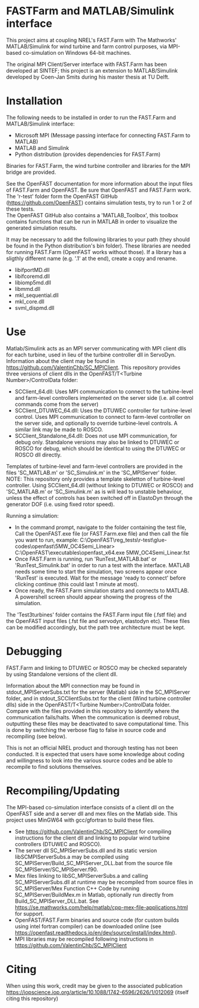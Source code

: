 # FASTFarm and MATLAB/Simulink interface

This project aims at coupling NREL's FAST.Farm with The Mathworks' MATLAB/Simulink for wind turbine and farm control purposes, via MPI-based co-simulation on Windows 64-bit machines. 

The original MPI Client/Server interface with FAST.Farm has been developed at SINTEF; this project is an extension to MATLAB/Simulink developed by Coen-Jan Smits during his master thesis at TU Delft.

# Installation

The following needs to be installed in order to run the FAST.Farm and MATLAB/Simulink interface: 
- Microsoft MPI (Message passing interface for connecting FAST.Farm to MATLAB)
- MATLAB and Simulink 
- Python distribution (provides dependencies for FAST.Farm)

Binaries for FAST.Farm, the wind turbine controller and libraries for the MPI bridge are provided.

See the OpenFAST documentation for more information about the input files of FAST.Farm and OpenFAST. Be sure that OpenFAST and FAST.Farm work. The 'r-test' folder form the OpenFAST GitHub (https://github.com/OpenFAST) contains simulation tests, try to run 1 or 2 of these tests.  
The OpenFAST GitHub also contains a 'MATLAB_Toolbox', this toolbox contains functions that can be run in MATLAB in order to visualize the generated simulation results. 

It may be necessary to add the following libraries to your path (they should be found in the Python distribution's bin folder). These libraries are needed for running FAST.Farm (OpenFAST works without those). If a library has a sligthly different name (e.g. '.1' at the end), create a copy and rename. 
- libifportMD.dll
- libifcoremd.dll
- libiomp5md.dll
- libmmd.dll
- mkl_sequential.dll 
- mkl_core.dll
- svml_dispmd.dll

# Use

Matlab/Simulink acts as an MPI server communicating with MPI client dlls for each turbine, used in lieu of the turbine controller dll in ServoDyn. Information about the client may be found in https://github.com/ValentinChb/SC_MPIClient. This repository provides three versions of client dlls in the OpenFAST/T\<Turbine Number\>/ControlData folder:
- SCClient_64.dll: Uses MPI communication to connect to the turbine-level and farm-level controllers implemented on the server side (i.e. all control commands come from the server)
- SCClient_DTUWEC_64.dll: Uses the DTUWEC controller for turbine-level control. Uses MPI communication to connect to farm-level controller on the server side, and optionally to override turbine-level controls. A similar link may be made to ROSCO. 
- SCClient_Standalone_64.dll: Does not use MPI communication, for debug only. Standalone versions may also be linked to DTUWEC or ROSCO for debug, which should be identical to using the DTUWEC or ROSCO dll directly.

Templates of turbine-level and farm-level controllers are provided in the files 'SC_MATLAB.m' or 'SC_Simulink.m' in the 'SC_MPIServer' folder. NOTE: This repository only provides a template skeletton of turbine-level controller. Using SCClient_64.dll (without linking to DTUWEC or ROSCO) and 'SC_MATLAB.m' or 'SC_Simulink.m' as is will lead to unstable behaviour, unless the effect of controls has been switched off in ElastoDyn through the generator DOF (i.e. using fixed rotor speed).

Running a simulation: 
- In the command prompt, navigate to the folder containing the test file, Call the OpenFAST.exe file (or FAST.Farm.exe file) and then call the file you want to run, example: 
C:\OpenFAST\reg_tests\r-test\glue-codes\openfast\5MW_OC4Semi_Linear> C:\OpenFAST\executables\openfast_x64.exe 5MW_OC4Semi_Linear.fst
- Once FAST.Farm is running, run 'RunTest_MATLAB.bat' or 'RunTest_Simulink.bat' in order to run a test with the interface.  MATLAB needs some time to start the simulation, two screens appear once 'RunTest' is executed. Wait for the message 'ready to connect' before clicking continue (this could last 1 minute at most).
- Once ready, the FAST.Farm simulation starts and connects to MATLAB. A powershell screen should appear showing the progress of the simulation. 

The 'Test3turbines' folder contains the FAST.Farm input file (.fstf file) and the OpenFAST input files (.fst file and servodyn, elastodyn etc). These files can be modified accordingly, but the path tree architecture must be kept. 

# Debugging

FAST.Farm and linking to DTUWEC or ROSCO may be checked separately by using Standalone versions of the client dll.

Information about the MPI connection may be found in stdout_MPIServerSubs.txt for the server (Matlab) side in the SC_MPIServer folder, and in stdout_SCClientSubs.txt for the client (Wind turbine controller dlls) side in the OpenFAST/T\<Turbine Number\>/ControlData folder. Compare with the files provided in this repository to identify where the communication fails/halts. When the communication is deemed robust, outputting these files may be deactivated to save computational time. This is done by switching the verbose flag to false in source code and recompiling (see below).

This is not an official NREL product and thorough testing has not been conducted. It is expected that users have some knowledge about coding and willingness to look into the various source codes and be able to recompile to find solutions themselves.

# Recompiling/Updating

The MPI-based co-simulation interface consists of a client dll on the OpenFAST side and a server dll and mex files on the Matlab side. This project uses MinGW64 with gcc/gfortran to build these files.
- See https://github.com/ValentinChb/SC_MPIClient for compiling instructions for the client dll and linking to popular wind turbine controllers (DTUWEC and ROSCO).
- The server dll SC_MPIServerSubs.dll and its static version libSCMPIServerSubs.a may be compiled using SC_MPIServer/Build_SC_MPIServer_DLL.bat from the source file SC_MPIServer/SC_MPIServer.f90.
- Mex files linking to libSC_MPIServerSubs.a and calling SC_MPIServerSubs.dll at runtime may be recompiled from source files in SC_MPIServer/Mex Function C++ Code by running SC_MPIServer/BuildMex.m in Matlab, optionally run directly from Build_SC_MPIServer_DLL.bat. See https://se.mathworks.com/help/matlab/cpp-mex-file-applications.html for support.
- OpenFAST/FAST.Farm binaries and source code (for custom builds using intel fortran compiler) can be downloaded online  (see https://openfast.readthedocs.io/en/dev/source/install/index.html).
- MPI libraries may be recompiled following instructions in https://github.com/ValentinChb/SC_MPIClient

# Citing

When using this work, credit may be given to the associated publication https://iopscience.iop.org/article/10.1088/1742-6596/2626/1/012069 (itself citing this repository)


